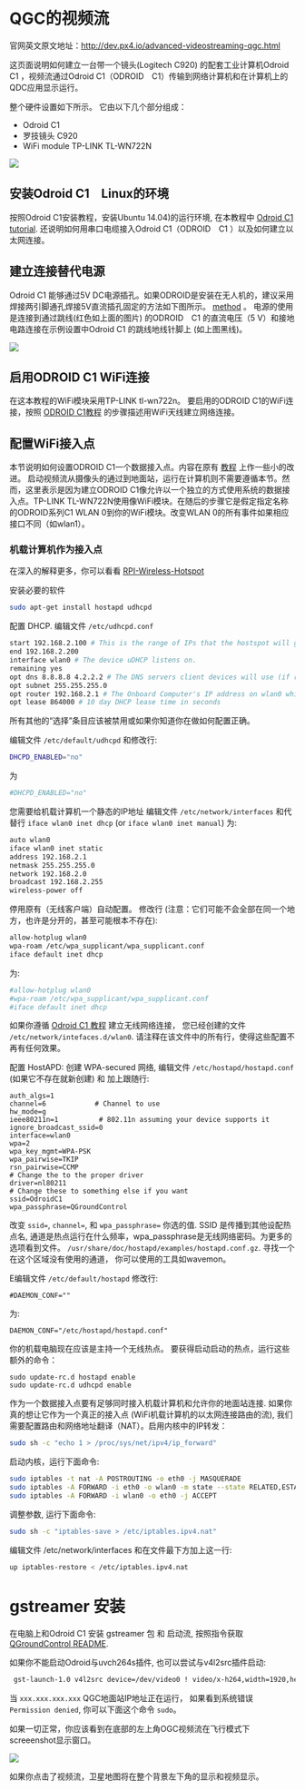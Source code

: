 # QGC的视频流
官网英文原文地址：http://dev.px4.io/advanced-videostreaming-qgc.html

这页面说明如何建立一台带一个镜头(Logitech C920) 的配套工业计算机Odroid C1  ，视频流通过Odroid C1（ODROID　C1）传输到网络计算机和在计算机上的QDC应用显示运行。 


整个硬件设置如下所示。 它由以下几个部分组成：

- Odroid C1
- 罗技镜头 C920
- WiFi module TP-LINK TL-WN722N

![](../../images/videostreaming/setup-whole.png)

## 安装Odroid C1　Linux的环境

按照Odroid C1安装教程，安装Ubuntu 14.04)的运行环境, 在本教程中 [Odroid C1 tutorial](https://pixhawk.org/peripherals/onboard_computers/odroid_c1). 还说明如何用串口电缆接入Odroid C1（ODROID　C1 ）以及如何建立以太网连接。

## 建立连接替代电源

Odroid C1 能够通过5V DC电源插孔。如果ODROID是安装在无人机的，建议采用焊接两引脚通孔焊接5V直流插孔固定的方法如下图所示。 [method](https://learn.sparkfun.com/tutorials/how-to-solder---through-hole-soldering) 。 电源的使用是连接到通过跳线(红色如上面的图片) 的ODROID　C1 的直流电压（5 V）和接地电路连接在示例设置中Odroid C1 的跳线地线针脚上 (如上图黑线)。 


![](../../images/videostreaming/power-pins.png)

## 启用ODROID C1 WiFi连接 

在这本教程的WiFi模块采用TP-LINK tl-wn722n。 要启用的ODROID C1的WiFi连接，按照 [ODROID C1教程](https://pixhawk.org/peripherals/onboard_computers/odroid_c1) 的步骤描述用WiFi天线建立网络连接。 

## 配置WiFi接入点 

本节说明如何设置ODROID C1一个数据接入点。内容在原有 [教程](https://pixhawk.org/peripherals/onboard_computers/access_point) 上作一些小的改进。 启动视频流从摄像头的通过到地面站，运行在计算机则不需要遵循本节。然而，这里表示是因为建立ODROID C1像允许以一个独立的方式使用系统的数据接入点。TP-LINK TL-WN722N使用像WiFi模块。在随后的步骤它是假定指定名称的ODROID系列C1 WLAN 0到你的WiFi模块。改变WLAN 0的所有事件如果相应接口不同（如wlan1）。 

### 机载计算机作为接入点

在深入的解释更多，你可以看看 [RPI-Wireless-Hotspot](http://elinux.org/RPI-Wireless-Hotspot)

安装必要的软件

<div class="host-code"></div>

```bash
sudo apt-get install hostapd udhcpd
```

配置 DHCP. 编辑文件 `/etc/udhcpd.conf`

<div class="host-code"></div>

```bash
start 192.168.2.100 # This is the range of IPs that the hostspot will give to client devices.
end 192.168.2.200
interface wlan0 # The device uDHCP listens on.
remaining yes
opt dns 8.8.8.8 4.2.2.2 # The DNS servers client devices will use (if routing through the ethernet link).
opt subnet 255.255.255.0
opt router 192.168.2.1 # The Onboard Computer's IP address on wlan0 which we will set up shortly.
opt lease 864000 # 10 day DHCP lease time in seconds
```

所有其他的“选择”条目应该被禁用或如果你知道你在做如何配置正确。

编辑文件 `/etc/default/udhcpd` 和修改行:

<div class="host-code"></div>

```bash
DHCPD_ENABLED="no"
```

为

<div class="host-code"></div>

```bash
#DHCPD_ENABLED="no"
```

您需要给机载计算机一个静态的IP地址 编辑文件 `/etc/network/interfaces` 和代替行 `iface wlan0 inet dhcp` (or `iface wlan0 inet manual`) 为:

```sh
auto wlan0
iface wlan0 inet static
address 192.168.2.1
netmask 255.255.255.0
network 192.168.2.0
broadcast 192.168.2.255
wireless-power off
```

停用原有（无线客户端）自动配置。 修改行 (注意：它们可能不会全部在同一个地方，也许是分开的，甚至可能根本不存在):

<div class="host-code"></div>

```sh
allow-hotplug wlan0
wpa-roam /etc/wpa_supplicant/wpa_supplicant.conf
iface default inet dhcp
```

为:

<div class="host-code"></div>

```sh
#allow-hotplug wlan0
#wpa-roam /etc/wpa_supplicant/wpa_supplicant.conf
#iface default inet dhcp
```

如果你遵循 [Odroid C1 教程](https://pixhawk.org/peripherals/onboard_computers/odroid_c1) 建立无线网络连接， 您已经创建的文件 `/etc/network/intefaces.d/wlan0`. 请注释在该文件中的所有行，使得这些配置不再有任何效果。

配置 HostAPD: 创建 WPA-secured 网络, 编辑文件 `/etc/hostapd/hostapd.conf` (如果它不存在就新创建) 和 加上跟随行: 

```
auth_algs=1
channel=6            # Channel to use
hw_mode=g
ieee80211n=1          # 802.11n assuming your device supports it
ignore_broadcast_ssid=0
interface=wlan0
wpa=2
wpa_key_mgmt=WPA-PSK
wpa_pairwise=TKIP
rsn_pairwise=CCMP
# Change the to the proper driver
driver=nl80211
# Change these to something else if you want
ssid=OdroidC1
wpa_passphrase=QGroundControl

```

改变 `ssid=`, `channel=`, 和 `wpa_passphrase=` 你选的值. SSID 是传播到其他设配热点名, 通道是热点运行在什么频率，wpa_passphrase是无线网络密码。为更多的选项看到文件。  `/usr/share/doc/hostapd/examples/hostapd.conf.gz`.
寻找一个在这个区域没有使用的通道， 你可以使用的工具如wavemon。 

E编辑文件 `/etc/default/hostapd` 修改行:

<div class="host-code"></div>

```
#DAEMON_CONF=""
```

为:

```
DAEMON_CONF="/etc/hostapd/hostapd.conf"
```

你的机载电脑现在应该是主持一个无线热点。 要获得启动启动的热点，运行这些额外的命令： 

<div class="host-code"></div>

```
sudo update-rc.d hostapd enable
sudo update-rc.d udhcpd enable
```

作为一个数据接入点要有足够同时接入机载计算机和允许你的地面站连接. 如果你真的想让它作为一个真正的接入点 (WiFi机载计算机的以太网连接路由的流), 我们需要配置路由和网络地址翻译（NAT）。启用内核中的IP转发： 

<div class="host-code"></div>

```sh
sudo sh -c "echo 1 > /proc/sys/net/ipv4/ip_forward"
```

启动内核，运行下面命令:

<div class="host-code"></div>

```sh
sudo iptables -t nat -A POSTROUTING -o eth0 -j MASQUERADE
sudo iptables -A FORWARD -i eth0 -o wlan0 -m state --state RELATED,ESTABLISHED -j ACCEPT
sudo iptables -A FORWARD -i wlan0 -o eth0 -j ACCEPT
```

调整参数, 运行下面命令:

<div class="host-code"></div>

```sh
sudo sh -c "iptables-save > /etc/iptables.ipv4.nat"
```

编辑文件 /etc/network/interfaces 和在文件最下方加上这一行: 

<div class="host-code"></div>

```sh
up iptables-restore < /etc/iptables.ipv4.nat
```

# gstreamer 安装

在电脑上和Odroid C1 安装 gstreamer 包 和 启动流, 按照指令获取 [QGroundControl README](https://github.com/mavlink/qgroundcontrol/blob/master/src/VideoStreaming/README.md). 

如果你不能启动Odroid与uvch264s插件, 也可以尝试与v4l2src插件启动:

<div class="host-code"></div>

```sh
 gst-launch-1.0 v4l2src device=/dev/video0 ! video/x-h264,width=1920,height=1080,framerate=24/1 ! h264parse ! rtph264pay ! udpsink host=xxx.xxx.xxx.xxx port=5000
```

当 `xxx.xxx.xxx.xxx`  QGC地面站IP地址正在运行， 如果看到系统错误 `Permission denied`, 你可以下面这个命令 `sudo`。

如果一切正常，你应该看到在底部的左上角OGC视频流在飞行模式下screeenshot显示窗口。 

![](../../images/videostreaming/qgc-screenshot.png)

如果你点击了视频流，卫星地图将在整个背景左下角的显示和视频显示。

